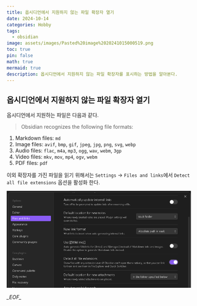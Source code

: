 ```yaml
---
title: 옵시디언에서 지원하지 않는 파일 확장자 열기
date: 2024-10-14
categories: Hobby
tags:
  - obsidian
image: assets/images/Pasted%20image%2020241015000519.png
toc: true
pin: false
math: true
mermaid: true
description: 옵시디언에서 지원하지 않는 파일 확장자를 표시하는 방법을 알아본다.
---
```

## 옵시디언에서 지원하지 않는 파일 확장자 열기

옵시디언에서 지원하는 파일은 다음과 같다.

> Obsidian recognizes the following file formats:

1. Markdown files: `md`
2. Image files: `avif`, `bmp`, `gif`, `jpeg`, `jpg`, `png`, `svg`, `webp`
3. Audio files: `flac`, `m4a`, `mp3`, `ogg`, `wav`, `webm`, `3gp`
4. Video files: `mkv`, `mov`, `mp4`, `ogv`, `webm`
5. PDF files: `pdf`

이외 확장자를 가진 파일을 읽기 위해서는 `Settings` -> `Files and links`에서 `Detect all file extensions` 옵션을 활성화 한다.

![](/assets/images/Pasted%20image%2020241015000519.png)

_\_EOF\__
